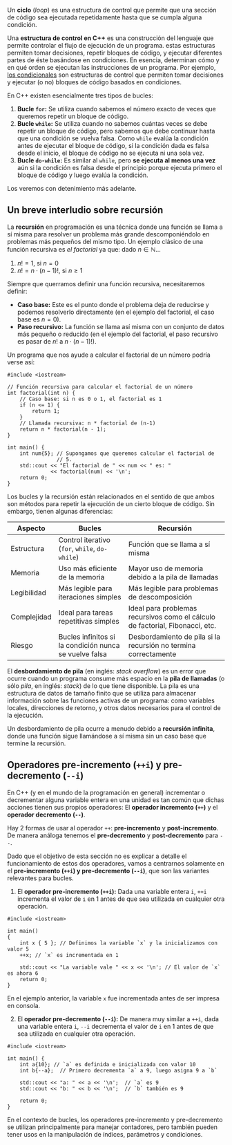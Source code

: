 Un **ciclo** (*loop*) es una estructura de control que permite que una sección de código sea ejecutada repetidamente hasta que se cumpla alguna condición. 

Una **estructura de control en C++** es una construcción del lenguaje que permite controlar el flujo de ejecución de un programa. estas estructuras permiten tomar decisiones, repetir bloques de código, y ejecutar diferentes partes de éste basándose en condiciones. En esencia, determinan cómo y en qué orden se ejecutan las instrucciones de un programa. Por ejemplo, [los condicionales](../1.5_Condicionales/0_Introducción.md) son estructuras de control que permiten tomar decisiones y ejecutar (o no) bloques de código basados en condiciones.

En C++ existen esencialmente tres tipos de bucles:
1. **Bucle `for`:** Se utiliza cuando sabemos el número exacto de veces que queremos repetir un bloque de código.
2. **Bucle `while`:** Se utiliza cuando no sabemos cuántas veces se debe repetir un bloque de código, pero sabemos que debe continuar hasta que una condición se vuelva falsa. Como `while` evalúa la condición antes de ejecutar el bloque de código, si la condición dada es falsa desde el inicio, el bloque de código no se ejecuta ni una sola vez.
3. **Bucle `do-while`:** Es similar al `while`, pero **se ejecuta al menos una vez** aún si la condición es falsa desde el principio porque ejecuta primero el bloque de código y luego evalúa la condición.

Los veremos con detenimiento más adelante.

## Un breve interludio sobre recursión

La **recursión** en programación es una técnica donde una función se llama a sí misma para resolver un problema más grande descomponiéndolo en problemas más pequeños del mismo tipo. Un ejemplo clásico de una función recursiva es *el factorial* ya que: dado $n \in \mathbb{N}$...
1. $n! = 1$, si $n=0$
2. $n! = n \cdot (n-1)!$, si $n\geq 1$

Siempre que querramos definir una función recursiva, necesitaremos definir:
* **Caso base:** Este es el punto donde el problema deja de reducirse y podemos resolverlo directamente (en el ejemplo del factorial, el caso base es $n=0$).
* **Paso recursivo:** La función se llama así misma con un conjunto de datos más pequeño o reducido (en el ejemplo del factorial, el paso recursivo es pasar de $n!$ a $n \cdot (n-1)!$).

Un programa que nos ayude a calcular el factorial de un número podría verse así:
```
#include <iostream>

// Función recursiva para calcular el factorial de un número
int factorial(int n) {
    // Caso base: si n es 0 o 1, el factorial es 1
    if (n <= 1) {
        return 1;
    }
    // Llamada recursiva: n * factorial de (n-1)
    return n * factorial(n - 1);
}

int main() {
    int num{5}; // Supongamos que queremos calcular el factorial de
                // 5.
    std::cout << "El factorial de " << num << " es: " 
              << factorial(num) << '\n';
    return 0;
}
```

Los bucles y la recursión están relacionados en el sentido de que ambos son métodos para repetir la ejecución de un cierto bloque de código. Sin embargo, tienen algunas diferencias:

| Aspecto     | Bucles | Recursión | 
| ----------- | ------- | ------- |
| Estructura  | Control iterativo (`for`, `while`, `do-while`)   | Función que se llama a sí misma |
| Memoria     |   Uso más eficiente de la memoria    | Mayor uso de memoria debido a la pila de llamadas  |
| Legibilidad |   Más legible para iteraciones simples    |  Más legible para problemas de descomposición | 
| Complejidad |   Ideal para tareas repetitivas simples    |  Ideal para problemas recursivos como el cálculo de factorial, Fibonacci, etc. | 
| Riesgo      |  Bucles infinitos si la condición nunca se vuelve falsa    |  Desbordamiento de pila si la recursión no termina correctamente | 

El **desbordamiento de pila** (en inglés: *stack overflow*) es un error que ocurre cuando un programa consume más espacio en la **pila de llamadas** (o sólo *pila*, en inglés: *stack*) de lo que tiene disponible. La pila es una estructura de datos de tamaño finito que se utiliza para almacenar información sobre las funciones activas de un programa: como variables locales, direcciones de retorno, y otros datos necesarios para el control de la ejecución.

Un desbordamiento de pila ocurre a menudo debido a **recursión infinita**, donde una función sigue llamándose a sí misma sin un caso base que termine la recursión. 

## Operadores pre-incremento (`++i`) y pre-decremento (`--i`)

En C++ (y en el mundo de la programación en general) incrementar o decrementar alguna variable entera en una unidad es tan común que dichas acciones tienen sus propios operadores: El **operador incremento (`++`)** y el **operador decremento (`--`)**.

Hay 2 formas de usar al operador `++`: **pre-incremento** y **post-incremento**. De manera análoga tenemos el **pre-decremento** y **post-decremento** para `--`.

Dado que el objetivo de esta sección no es explicar a detalle el funcionamiento de estos dos operadores, vamos a centrarnos solamente en el **pre-incremento (`++i`) y pre-decremento (`--i`)**, que son las variantes relevantes para bucles.

1. El **operador pre-incremento (`++i`):** Dada una variable entera `i`, `++i` incrementa el valor de `i` en 1 antes de que sea utilizada en cualquier otra operación.
```
#include <iostream>

int main()
{
    int x { 5 }; // Definimos la variable `x` y la inicializamos con valor 5
    ++x; // `x` es incrementada en 1

    std::cout << "La variable vale " << x << '\n'; // El valor de `x` es ahora 6
    return 0;
}
```
En el ejemplo anterior, la variable `x` fue incrementada antes de ser impresa en consola.

2. El **operador pre-decremento (`--i`):** De manera muy similar a `++i`, dada una variable entera `i`, `--i` decrementa el valor de `i` en 1 antes de que sea utilizada en cualquier otra operación.
```
#include <iostream>

int main() {
    int a{10}; // `a` es definida e inicializada con valor 10
    int b{--a};  // Primero decrementa `a` a 9, luego asigna 9 a `b`

    std::cout << "a: " << a << '\n';  // `a` es 9
    std::cout << "b: " << b << '\n';  // `b` también es 9

    return 0;
}
```

En el contexto de bucles, los operadores pre-incremento y pre-decremento se utilizan principalmente para manejar contadores, pero también pueden tener usos en la manipulación de índices, parámetros y condiciones.
